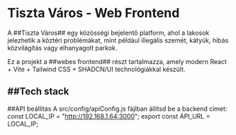 # Tiszta Város - Web Frontend


A ##Tiszta Város## egy közösségi bejelentő platform, ahol a lakosok jelezhetik a köztéri problémákat, mint például illegális szemét, kátyúk, hibás közvilágítás vagy elhanyagolt parkok.

Ez a projekt a ##webes frontend## részt tartalmazza, amely modern React + Vite + Tailwind CSS + SHADCN/UI technológiákkal készült.

##Tech stack
-


##API beállítás
A src/config/apiConfig.js fájlban állítsd be a backend címet:
  const LOCAL_IP = "http://192.168.1.64:3000";
  export const API_URL = LOCAL_IP;
